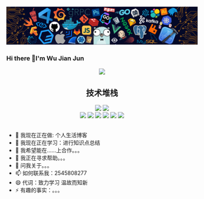 ![](https://github.com/KieSun/KieSun/blob/master/header_.png)

### Hi there 👋I'm Wu Jian Jun

<div align="center">
         <img src="https://hits.seeyoufarm.com/api/count/incr/badge.svg?url=https%3A%2F%2Fgithub.com%2Flamknh&count_bg=%2364DAE1&title_bg=%23555555&icon=github.svg&icon_color=%23E7E7E7&title=hits&edge_flat=false"/></a>
          <h2>技术堆栈</h2>
          <img src="https://img.shields.io/badge/JavaScript-F7DF1E?style=flat-square&logo=JavaScript&logoColor=black"/>
          <img src="https://img.shields.io/badge/-TypeScript-brightgreen"/>
<br>
          <img src="https://img.shields.io/badge/React-61DAFB?style=flat-square&logo=React&logoColor=black"/>
          <img src="https://img.shields.io/badge/-Vue-ff69b4">
          <img src="https://img.shields.io/badge/-Express-blue"/>
          <img src="https://img.shields.io/badge/Node.js-339933?style=flat-square&logo=Node.js&logoColor=white"/>
          <img src="https://img.shields.io/badge/MySQL-4479A1?style=flat-square&logo=MySQL&logoColor=white"/>
          <img src="https://img.shields.io/badge/Git-F05032?style=flat-square&logo=Git&logoColor=white"/>
          <br>
<br>
</div>

- 🔭 我现在正在做: 个人生活博客
- 🌱 我现在正在学习：进行知识点总结
- 👯 我希望能在……上合作。。。
- 🤔 我正在寻求帮助。。。
- 💬 问我关于。。。
- 📫 如何联系我：2545808277
- 😄 代词：致力学习 温故而知新
- ⚡ 有趣的事实：。。。
